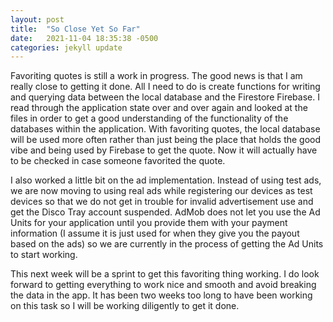 ```yaml
---
layout: post
title:  "So Close Yet So Far"
date:   2021-11-04 18:35:38 -0500
categories: jekyll update
---
```

Favoriting quotes is still a work in progress. The good news is that I am really
close to getting it done. All I need to do is create functions for writing and
querying data between the local database and the Firestore Firebase. I read
through the application state over and over again and looked at the files
in order to get a good understanding of the functionality of the databases within
the application. With favoriting quotes, the local database will be used more
often rather than just being the place that holds the good vibe and being
used by Firebase to get the quote. Now it will actually have to be checked
in case someone favorited the quote.

I also worked a little bit on the ad implementation. Instead of using test ads,
we are now moving to using real ads while registering our devices as test devices
so that we do not get in trouble for invalid advertisement use and get the
Disco Tray account suspended. AdMob does not let you use the Ad Units for your
application until you provide them with your payment information (I assume it is
just used for when they give you the payout based on the ads) so we are currently
in the process of getting the Ad Units to start working.

This next week will be a sprint to get this favoriting thing working. I do look
forward to getting everything to work nice and smooth and avoid breaking the
data in the app. It has been two weeks too long to have been working on this
task so I will be working diligently to get it done.
